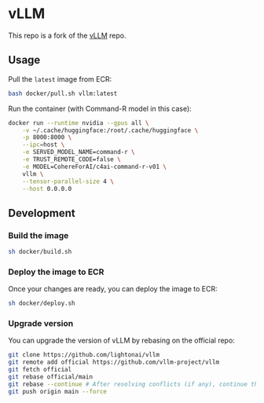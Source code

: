 # vLLM

This repo is a fork of the [vLLM](https://github.com/vllm-project/vllm) repo.

## Usage

Pull the `latest` image from ECR:

```bash
bash docker/pull.sh vllm:latest
```

Run the container (with Command-R model in this case):

```bash
docker run --runtime nvidia --gpus all \
    -v ~/.cache/huggingface:/root/.cache/huggingface \
    -p 8000:8000 \
    --ipc=host \
    -e SERVED_MODEL_NAME=command-r \
    -e TRUST_REMOTE_CODE=false \
    -e MODEL=CohereForAI/c4ai-command-r-v01 \
    vllm \
    --tensor-parallel-size 4 \
    --host 0.0.0.0
```

## Development

### Build the image

```bash
sh docker/build.sh
```

### Deploy the image to ECR

Once your changes are ready, you can deploy the image to ECR:

```bash
sh docker/deploy.sh
```

### Upgrade version

You can upgrade the version of vLLM by rebasing on the official repo:

```bash
git clone https://github.com/lightonai/vllm
git remote add official https://github.com/vllm-project/vllm
git fetch official
git rebase official/main
git rebase --continue # After resolving conflicts (if any), continue the rebase
git push origin main --force
```

